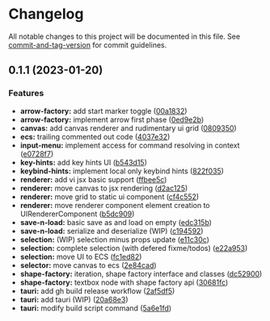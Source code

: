 # Changelog

All notable changes to this project will be documented in this file. See [commit-and-tag-version](https://github.com/absolute-version/commit-and-tag-version) for commit guidelines.

## 0.1.1 (2023-01-20)


### Features

* **arrow-factory:** add start marker toggle ([00a1832](https://github.com/ayushkamadji/viengine/commit/00a18326318b8a24edc1ac01da4e24572b706dc3))
* **arrow-factory:** implement arrow first phase ([0ed9e2b](https://github.com/ayushkamadji/viengine/commit/0ed9e2b7dbce291cade90cc1b5bf264668ccaee9))
* **canvas:** add canvas renderer and rudimentary ui grid ([0809350](https://github.com/ayushkamadji/viengine/commit/08093500b82cd004e84a095c4199a1bb8faf8ece))
* **ecs:** trailing commented out code ([4037e32](https://github.com/ayushkamadji/viengine/commit/4037e3266e501ec9804d2f6e9f886cd2566418ba))
* **input-menu:** implement access for command resolving in context ([e0728f7](https://github.com/ayushkamadji/viengine/commit/e0728f77c8bf5f47dcc7f341069217edf99b3b59))
* **key-hints:** add key hints UI ([b543d15](https://github.com/ayushkamadji/viengine/commit/b543d15350b7b17cb39e3d23e30f99e9a8b4ee67))
* **keybind-hints:** implement local only keybind hints ([822f035](https://github.com/ayushkamadji/viengine/commit/822f03527358e2e4bf249cc7d637bbd12b8d5ea4))
* **renderer:** add vi jsx basic support ([ffbee5c](https://github.com/ayushkamadji/viengine/commit/ffbee5cbb842c1d99eed4c7aae190f8896be46b4))
* **renderer:** move canvas to jsx rendering ([d2ac125](https://github.com/ayushkamadji/viengine/commit/d2ac12572d2a27f82382823d178f1cab6eb8f9b1))
* **renderer:** move grid to static ui component ([cf4c552](https://github.com/ayushkamadji/viengine/commit/cf4c55241b74dc3ba88d7668c4e06cd800876c13))
* **renderer:** move renderer component element creation to UIRendererComponent ([b5dc909](https://github.com/ayushkamadji/viengine/commit/b5dc909491adcbe174eabbe0a89bf328ec07e942))
* **save-n-load:** basic save as and load on empty ([edc315b](https://github.com/ayushkamadji/viengine/commit/edc315b8966503511f7e6ac095679a7a2b1663e5))
* **save-n-load:** serialize and deserialize (WIP) ([c194592](https://github.com/ayushkamadji/viengine/commit/c1945925c7c33b0ebc63d4de7da00b464b84e590))
* **selection:** (WIP) selection minus props update ([e11c30c](https://github.com/ayushkamadji/viengine/commit/e11c30c252255b55af9477dd312b6962e1dd1ffc))
* **selection:** complete selection (with defered fixme/todos) ([e22a953](https://github.com/ayushkamadji/viengine/commit/e22a953313fa5ef8015178fef6f2571435b1fa27))
* **selection:** move UI to ECS ([fc1ed82](https://github.com/ayushkamadji/viengine/commit/fc1ed82b5931bfc259e9cc0419e2145edd9dd206))
* **selector:** move canvas to ecs ([2e84cad](https://github.com/ayushkamadji/viengine/commit/2e84cadb8c9faccaaa80d099122c2896b68bf7cd))
* **shape-factory:** iteration, shape factory interface and classes ([dc52900](https://github.com/ayushkamadji/viengine/commit/dc5290005e5f6354aac3a3c5fce092a4198acbe2))
* **shape-factory:** textbox node with shape factory api ([30681fc](https://github.com/ayushkamadji/viengine/commit/30681fc38c88ab59bc3eee3724d6823a36d5619e))
* **tauri:** add gh build release workflow ([2af5df5](https://github.com/ayushkamadji/viengine/commit/2af5df50be4555054bd8b80a53d5030fc7ca8565))
* **tauri:** add tauri (WIP) ([20a68e3](https://github.com/ayushkamadji/viengine/commit/20a68e353f254809a3419e24d05a5da253111a25))
* **tauri:** modify build script command ([5a6e1fd](https://github.com/ayushkamadji/viengine/commit/5a6e1fdfb7cf045855c1bd92f6666a054edb4612))
